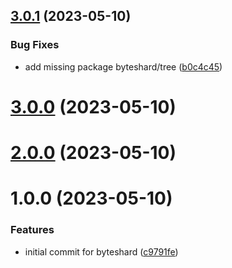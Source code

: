 ## [3.0.1](https://github.com/byteshard/byteshard/compare/v3.0.0...v3.0.1) (2023-05-10)


### Bug Fixes

* add missing package byteshard/tree ([b0c4c45](https://github.com/byteshard/byteshard/commit/b0c4c45fd96fed911ea8a431bc51d0592e212eaf))

# [3.0.0](https://github.com/byteshard/byteshard/compare/v2.0.0...v3.0.0) (2023-05-10)

# [2.0.0](https://github.com/byteshard/byteshard/compare/v1.0.0...v2.0.0) (2023-05-10)

# 1.0.0 (2023-05-10)


### Features

* initial commit for byteshard ([c9791fe](https://github.com/byteshard/byteshard/commit/c9791fe40b0ea1b4515acbf7e36f7a8ab0e50633))
